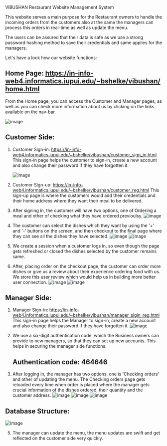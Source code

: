 VIBUSHAN Restaurant Website Management System

This website serves a main purpose for the Restaurant owners to handle the incoming orders from the customers also at the same the managers can process this orders in real-time as well as update the menu.

The users can be assured that their data is safe as we use a strong password hashing method to save their credentials and same applies for the managers.

Let's have a look how our website functions:

## Home Page: https://in-info-web4.informatics.iupui.edu/~bshelke/vibushan/home.html
   From the Home page, you can access the Customer and Manager pages, as well as you can check more information about us by clicking on the links available on the nav-bar.

   ![image](https://github.com/vijaypulavarthi333/VIBUSHAN/assets/83290382/bfa255e9-cfba-40d3-ad8c-7a6afa50b492)


## Customer Side:

1. Customer Sign-in: https://in-info-web4.informatics.iupui.edu/~bshelke/vibushan/customer_sign_in.html
   This sign-in page helps the customer to sign-in, create a new account and also change their password if they have forgotten it.

   ![image](https://github.com/vijaypulavarthi333/VIBUSHAN/assets/83290382/74a0566a-567e-4bff-8a57-4b860de17c96)


3. Customer Sign-up: https://in-info-web4.informatics.iupui.edu/~bshelke/vibushan/customer_reg.html
   This sign-up page is where the customers would add their credentials and their home address where they want their meal to be delivered.

4. After signing in, the customer will have two options, one of Ordering a meal and other of checking what they have ordered previoulsy.
   ![image](https://github.com/vijaypulavarthi333/VIBUSHAN/assets/83290382/49a5e523-b05c-4f8f-abad-7b566f4cd805)


6. The customer can select the dishes which they want by using the '+' and '-' buttons on the screen, and then checkout to the final page where they can see all the dishes they have selected.
   ![image](https://github.com/vijaypulavarthi333/VIBUSHAN/assets/83290382/700fe679-3443-4ca0-bfaf-b2741e7e00e5)
   ![image](https://github.com/vijaypulavarthi333/VIBUSHAN/assets/83290382/ca2424dc-b727-4ce1-a32d-ee291fa81a57)



8. We create a session when a customer logs in, so even though the page gets refreshed or closed the dishes selected by the customer remains same.

9. After, placing order on the checkout page, the customer can order more dishes or give us a review about their experience ordering food with us. We store this user review which would help us in building more better user connection.
   ![image](https://github.com/vijaypulavarthi333/VIBUSHAN/assets/83290382/20b321f0-9655-47fc-abdd-c17e86af15fd)
   ![image](https://github.com/vijaypulavarthi333/VIBUSHAN/assets/83290382/4bcc7fc6-7c81-474b-9e5d-d0f6f784e7c7)



## Manager Side:

1. Manager Sign-in: https://in-info-web4.informatics.iupui.edu/~bshelke/vibushan/manager_sigin_reg.html
   This sign-in page helps the Manager to sign-in, create a new account and also change their password if they have forgotten it.
   ![image](https://github.com/vijaypulavarthi333/VIBUSHAN/assets/83290382/2a70b27d-9f70-44ae-95c4-0df99fc0bdb0)


3. We use a six-digit authentication code, which the Business owners can provide to new managers, so that they can set up new accounts. This helps in securing the manager side functions.
   ## Authentication code: 464646

4. After logging in, the manager has two options, one is 'Checking orders' and other of updating the menu. The Checking orders page gets reloaded every time when order is placed where the manager gets crucial information of the dishes ordered, their quantity and the customer address.
   ![image](https://github.com/vijaypulavarthi333/VIBUSHAN/assets/83290382/820a6976-7204-4147-8385-923b7e41a763)
   ![image](https://github.com/vijaypulavarthi333/VIBUSHAN/assets/83290382/3d04fdaa-d188-44a7-bf36-28b9a7bc0ed0)
   ![image](https://github.com/vijaypulavarthi333/VIBUSHAN/assets/83290382/4cf28204-cf40-44d5-8987-4fe5bfbead9c)

## Database Structure:
![image](https://github.com/vijaypulavarthi333/VIBUSHAN/assets/83290382/0669e63b-901f-440b-b7ba-36c66dc0bbd4)




5. The manager can update the menu, the menu updates are swift and get reflected on the customer side very quickly.
